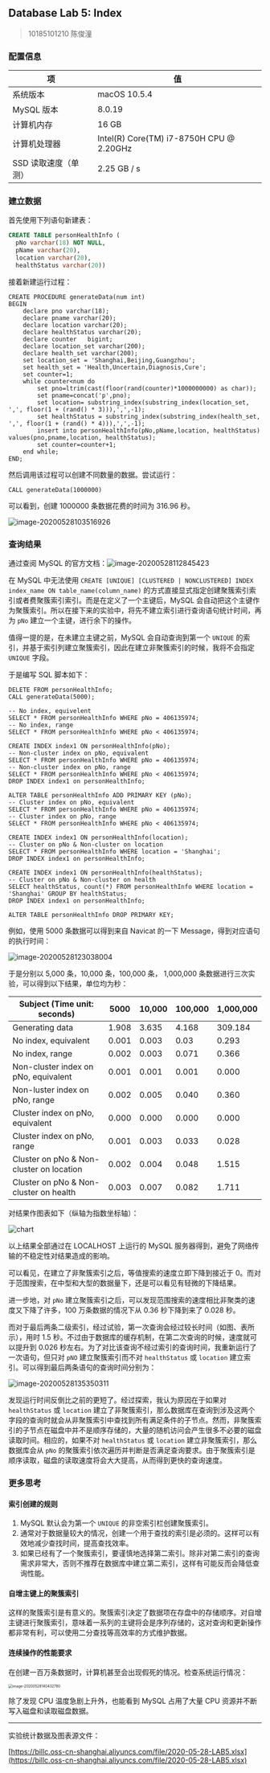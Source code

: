 ## Database Lab 5: Index

> 10185101210 陈俊潼

### 配置信息

| 项                   | 值                                       |
| -------------------- | ---------------------------------------- |
| 系统版本             | macOS 10.5.4                             |
| MySQL 版本           | 8.0.19                                   |
| 计算机内存           | 16 GB                                    |
| 计算机处理器         | Intel(R) Core(TM) i7-8750H CPU @ 2.20GHz |
| SSD 读取速度（单测） | 2.25 GB / s                              |


### 建立数据

首先使用下列语句新建表：

```sql
CREATE TABLE personHealthInfo (
  pNo varchar(18) NOT NULL,
  pName varchar(20),
  location varchar(20),
  healthStatus varchar(20)) 
```

接着新建运行过程：

```mysql
CREATE PROCEDURE generateData(num int)
BEGIN
	declare pno varchar(18);
	declare pname varchar(20);
	declare location varchar(20);
	declare healthStatus varchar(20);
	declare counter   bigint;
	declare location_set varchar(200);
	declare health_set varchar(200);
	set location_set = 'Shanghai,Beijing,Guangzhou';
	set health_set = 'Health,Uncertain,Diagnosis,Cure';
	set counter=1;
	while counter<num do
		set pno=ltrim(cast(floor(rand(counter)*1000000000) as char));
		set pname=concat('p',pno);
		set location= substring_index(substring_index(location_set, ',', floor(1 + (rand() * 3))),',',-1);
		set healthStatus = substring_index(substring_index(health_set, ',', floor(1 + (rand() * 4))),',',-1);
		insert into personHealthInfo(pNo,pName,location, healthStatus)  values(pno,pname,location, healthStatus);
		set counter=counter+1;
	end while;
END;
```

然后调用该过程可以创建不同数量的数据。尝试运行：

```mysql
CALL generateData(1000000)
```

可以看到，创建 1000000 条数据花费的时间为 316.96 秒。

![image-20200528103516926](https://billc.oss-cn-shanghai.aliyuncs.com/img/2020-05-28-sr4eVp.png)



### 查询结果

通过查阅 MySQL 的官方文档：![image-20200528112845423](https://billc.oss-cn-shanghai.aliyuncs.com/img/2020-05-28-752CzZ.png)



在 MySQL 中无法使用 `CREATE [UNIQUE] [CLUSTERED | NONCLUSTERED] INDEX index_name ON table_name(column_name)` 的方式直接显式指定创建聚簇索引索引或者费聚簇索引索引。而是在定义了一个主键后，MySQL 会自动把这个主键作为聚簇索引。所以在接下来的实验中，将先不建立索引进行查询语句统计时间，再为 `pNo` 建立一个主键，进行余下的操作。

值得一提的是，在未建立主键之前，MySQL 会自动查询到第一个 `UNIQUE` 的索引，并基于索引列建立聚簇索引，因此在建立非聚簇索引的时候，我将不会指定 `UNIQUE` 字段。

于是编写 SQL 脚本如下：

```mysql
DELETE FROM personHealthInfo;
CALL generateData(5000);

-- No index, equivelent
SELECT * FROM personHealthInfo WHERE pNo = 406135974;
-- No index, range
SELECT * FROM personHealthInfo WHERE pNo < 406135974;

CREATE INDEX index1 ON personHealthInfo(pNo);
-- Non-cluster index on pNo, equivalent
SELECT * FROM personHealthInfo WHERE pNo = 406135974;
-- Non-cluster index on pNo, range
SELECT * FROM personHealthInfo WHERE pNo < 406135974;
DROP INDEX index1 on personHealthInfo;

ALTER TABLE personHealthInfo ADD PRIMARY KEY (pNo);
-- Cluster index on pNo, equivalent
SELECT * FROM personHealthInfo WHERE pNo = 406135974;
-- Cluster index on pNo, range
SELECT * FROM personHealthInfo WHERE pNo < 406135974;

CREATE INDEX index1 ON personHealthInfo(location);
-- Cluster on pNo & Non-cluster on location
SELECT * FROM personHealthInfo WHERE location = 'Shanghai';
DROP INDEX index1 on personHealthInfo;

CREATE INDEX index1 ON personHealthInfo(healthStatus);
-- Cluster on pNo & Non-cluster on health
SELECT healthStatus, count(*) FROM personHealthInfo WHERE location = 'Shanghai' GROUP BY healthStatus;
DROP INDEX index1 on personHealthInfo;

ALTER TABLE personHealthInfo DROP PRIMARY KEY;
```

例如，使用 5000 条数据可以得到来自 Navicat 的一下 Message，得到对应语句的执行时间：

![image-20200528123038004](https://billc.oss-cn-shanghai.aliyuncs.com/img/2020-05-28-nWEiA4.png)

于是分别以 5,000 条，10,000 条，100,000 条， 1,000,000 条数据进行三次实验，可以得到以下结果，单位均为秒：

| Subject (Time unit: seconds)             | 5000  | 10,000 | 100,000 | 1,000,000 |
| ---------------------------------------- | ----- | ------ | ------- | --------- |
| Generating data                          | 1.908 | 3.635  | 4.168   | 309.184   |
| No index, equivalent                     | 0.001 | 0.003  | 0.03    | 0.293     |
| No index, range                          | 0.002 | 0.003  | 0.071   | 0.366     |
| Non-cluster index on pNo, equivalent     | 0.001 | 0.001  | 0.001   | 0.000     |
| Non-luster index on pNo, range           | 0.002 | 0.005  | 0.040   | 0.360     |
| Cluster index on pNo, equivalent         | 0.000 | 0.000  | 0.000   | 0.000     |
| Cluster index on pNo, range              | 0.001 | 0.003  | 0.033   | 0.028     |
| Cluster on pNo & Non-cluster on location | 0.002 | 0.004  | 0.048   | 1.515     |
| Cluster on pNo & Non-cluster on health   | 0.003 | 0.007  | 0.082   | 1.711     |

对结果作图表如下（纵轴为指数坐标轴）：

![chart](https://billc.oss-cn-shanghai.aliyuncs.com/img/2020-05-28-EExwjZ.png)

以上结果全部通过在 LOCALHOST 上运行的 MySQL 服务器得到，避免了网络传输的不稳定性对结果造成的影响。

可以看见，在建立了非聚簇索引之后，等值搜索的速度立即下降到接近于 0。而对于范围搜索，在中型和大型的数据量下，还是可以看见有轻微的下降结果。

进一步地，对 `pNo` 建立聚簇索引之后，可以发现范围搜索的速度相比非聚类的速度又下降了许多，100 万条数据的情况下从 0.36 秒下降到来了 0.028 秒。

而对于最后两条二级索引，经过试验，第一次查询会经过较长时间（如图、表所示），用时 1.5 秒。不过由于数据库的缓存机制，在第二次查询的时候，速度就可以提升到 0.026 秒左右。为了对比该查询不经过索引的查询时间，我重新运行了一次语句，但只对 `pNO` 建立聚簇索引而不对 `healthStatus` 或 `location` 建立索引。可以得到最后两条语句的查询时间分别为：

![image-20200528135350311](https://billc.oss-cn-shanghai.aliyuncs.com/img/2020-05-28-mIjw85.png)

发现运行时间反倒比之前的更短了。经过探索，我认为原因在于如果对 `healthStatus` 或 `location` 建立了非聚簇索引，那么数据库在查询到涉及这两个字段的查询时就会从非聚簇索引中查找到所有满足条件的子节点。然而，非聚簇索引的子节点在磁盘中并不是顺序存储的，大量的随机访问会产生很多不必要的磁盘读取时间。相应的，如果不对 `healthStatus` 或 `location` 建立非聚簇索引，那么数据库会从 `pNo` 的聚簇索引依次遍历并判断是否满足查询要求。由于聚簇索引是顺序读取，磁盘的读取速度将会大大提高，从而得到更快的查询速度。

### 更多思考

#### 索引创建的规则

1. MySQL 默认会为第一个 `UNIQUE` 的非空索引栏创建聚簇索引。
2. 通常对于数据量较大的情况，创建一个用于查找的索引是必须的。这样可以有效地减少查找时间，提高查找效率。
3. 如果已经有了一个聚簇索引，要谨慎地选择第二索引。除非对第二索引的查询需求非常大，否则不推荐在数据库中建立第二索引，这样有可能反而会降低查询性能。

#### 自增主键上的聚簇索引

这样的聚簇索引是有意义的。聚簇索引决定了数据项在存盘中的存储顺序。对自增主键进行聚簇索引，意味着一系列的主键将会是序列存储的，这对查询和更新操作都非常有利，可以使用二分查找等高效率的方式维护数据。

#### 连续操作的性能要求

在创建一百万条数据时，计算机甚至会出现假死的情况。检查系统运行情况：

<img src="https://billc.oss-cn-shanghai.aliyuncs.com/img/2020-05-28-RcFmjB.png" alt="image-20200528140432780" style="zoom: 50%;" />

除了发现 CPU 温度急剧上升外，也能看到 MySQL 占用了大量 CPU 资源并不断写入磁盘和读取磁盘数据。

---

实验统计数据及图表源文件：

[https://billc.oss-cn-shanghai.aliyuncs.com/file/2020-05-28-LAB5.xlsx](https://billc.oss-cn-shanghai.aliyuncs.com/file/2020-05-28-LAB5.xlsx)

